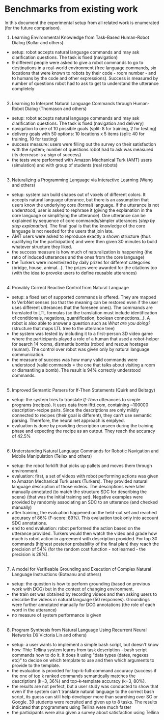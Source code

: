 # Benchmarks from existing work

In this document the experimental setup from all related work is enumerated (for the future comparison).

1. Learning Environmental Knowledge from Task-Based Human-Robot Dialog (Kollar and others)
 - setup: robot accepts natural language commands and may ask clarification questions. The task is fixed (navigation)
 - 9 different people were asked to  give a robot commands to go to destinations in a real-world environment (free language commands, six locations that were known to robots by their code - room number - and to humans by the code and other expressions). Success is measured by number of questions robot had to ask to get to understand the utterance completely
<br /><br />
2. Learning to Interpret Natural Language Commands through Human-Robot Dialog (Thomason and others)
 - setup: robot accepts natural language commands and may ask clarification questions. The task is fixed (navigation and delivery)
 - navigation to one of 10 possible goals (split: 8 for training, 2 for testing)
 - delivery goals with 50 options: 10 locations x 5 items (split: 40 for training, 10 for testing)
 - success measure: users were filling out the survey on their satisfaction with the system; number of questions robot had to ask was measured (its decrease is a sign of success)
 - the tests were performed with Amazon Mechanical Turk (AMT) users (simulation) and with group of students (real robots)
<br /><br />
3. Naturalizing a Programming Language via Interactive Learning (Wang and others)
 - setup: system can build shapes out of voxels of different colors. It accepts natural language utterance, but there is an assumption that users know the underlying core (formal) language. If the utterance is not understood, user is asked to rephrase it (giving the explanation in the core language or simplifying the utterance). One utterance can be explained by sequence of core commands/simpler utterances (*step by step explanation*). The final goal is that the knowledge of the core language is not needed for the users that join late.
  - AMT users were asked to reproduce exactly a shown structure (thus qualifying for the participation) and were then given 30 minutes to build whatever structure they liked.
  - the success measure is how much of naturalization is happening (the ratio of induced utterances and the ones from the core language)
  - the Turkers were incentivized by daily prizes for different categories (bridge, house, animal...). The prizes were awarded for the citations too (with the idea to provoke users to define reusable utterances)
<br /><br />
4. Provably Correct Reactive Control from Natural Language
 - setup: a fixed set of supported commands is offered. They are mapped to VerbNet senses (so that the meaning can be restored even if the user uses different utterances that the foreseen ones). The commands are translated to LTL formulas (so the translation must include identification of conditionals, negations, quantification, boolean connections...). A robot is also able to answer a question such as *What are you doing?* (structure that maps LTL tree to the utterance tree)
 - the system was tested by including it to a first-person 3D video game where the participants played a role of a human that used a robot-helper for search 14 rooms, dismantle bombs (robot) and rescue hostages (human). The control over robot was given only by natural language communication.
 - the measure of success was how many valid commands were understood (valid commands = the one that talks about visiting a room or dismantling a bomb). The result is 94% correctly understood commands.
 <br /><br />
5. Improved Semantic Parsers for If-Then Statements (Quirk and Beltagy)
 - setup: the system tries to translate *If-Then* utterances to simple programs (recipes). It uses data from ifttt.com, containing ~100000 description-recipe pairs. Since the descriptions are only mildly connected to recipes (their goal is different), they can't use semantic parsing. Therefore, the neural net approach is emplyed.
 - evaluation is done by providing description unseen during the training phase and expecting the recipe as an output. They reach the accuracy of 42.5%
<br /><br />
6. Understanding Natural Language Commands for Robotic Navigation and Mobile Manipulation (Tellex and others)
 - setup: the robot forklift that picks up pallets and moves them through environment.
 - evaluation: first, a set of videos with robot performing actions was given to Amazon Mechanical Turk users (Turkers). They provided natural language description of those videos. The descriptions were later manually annotated (to match the structure SDC for describing the scene) (that was the initial training set). Negative examples were provided by randomly associating an SDC to an utterance (and checked manually)
 - after training, the evaluation happened on the held-out set and reached accuracy of 86% (F-score: 89%). This evaluation took only into account SDC annotations.
 - end to end evaluation: robot performed the action based on the utterance provided. Turkers would then watch the video and grade how much is robot action in agreement with description provided. For top 30 commands (highest posterior probability of the final plan) they reach the precision of 54% (for the random cost function - not learned - the precision is 28%).
 <br /><br />
7. A model for Verifieable Grounding and Execution of Complex Natural Language Instructions (Boteanu and others)
 - setup: the question is how to perform grounding (based on previous work with DCG) but in the context of changing environment.
 - the train set was obtained by recording videos and then asking users to describe the videos in natural language (50 responses). Groundings were further annotated manually for DCG annotations (the role of each word in the utterance)
 - no measure of system performance is given
 <br /><br />
8. Program Synthesis from Natural Language Using Recurrent Neural Networks (Xi Victoria Lin and others)
 - setup: a user wants to implement a simple bash script, but doesn't know how. Thte Tellina system learns from task description - bash script commands how to do it. It does it using "data types (dates, regexes etc)" to decide on which template to use and then which arguments to provide to the template.
 - the evaluation is provided for top-k-full-command accuracy (success if the one of top k ranked commands semantically matches the description) (k=3, 36%) and top-k-template accuracy (k=3, 80%).
 - the results are not perfect, but a user study was conducted to show that even if the system can't translate natural language to the correct bash script, its guess can still help developer more than searching over SO or Google. 39 students were recruited and given up to 8 tasks. The results indicated that programmers using Tellina were much faster
 - the participants were also given a survey about satisfaction using Tellina
